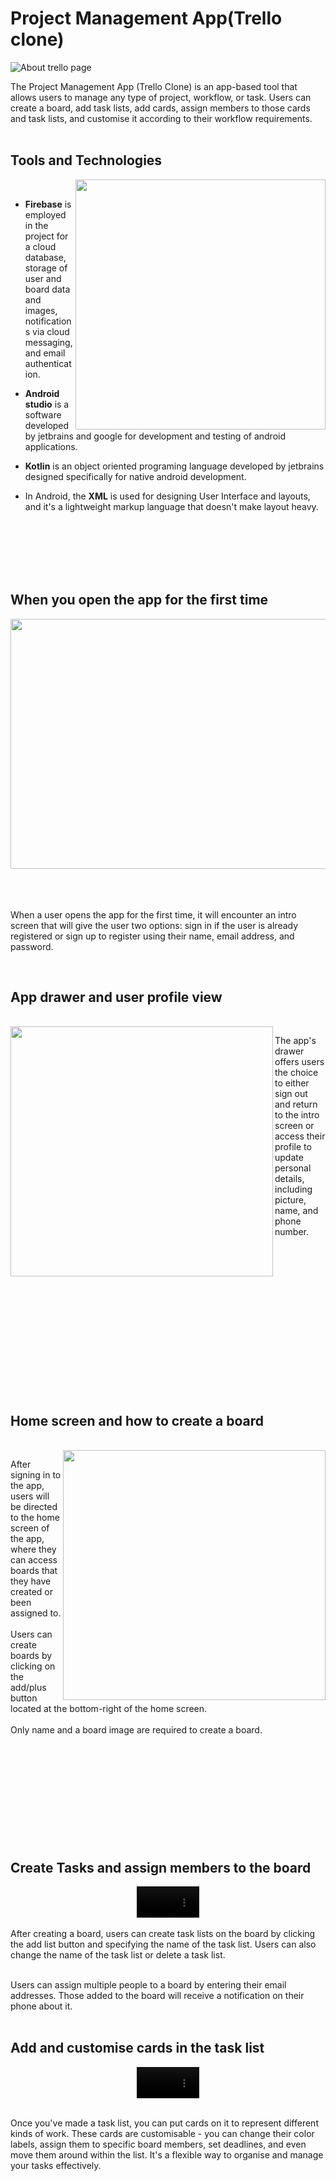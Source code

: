 # Project Management App(Trello clone)

![About trello page](https://github.com/Heatburst0/Trello/assets/91200862/f4864caf-1800-4893-8cc5-c9ce66b3a88c)


The Project Management App (Trello Clone) is an app-based tool that allows users to manage any type of project, workflow, or task. Users can create a board, add task lists, add cards, assign members to those cards and task lists, and customise it according to their workflow requirements.
<br />
<br />

## Tools and Technologies
<img align="right" src="https://github.com/Heatburst0/Trello/assets/91200862/a5e6b64b-f7ed-4ac2-88ab-219df8b0f571" width="400" height="400">

<br />

- **Firebase** is employed in the project for a cloud database, storage of user and board data and images, notifications via cloud messaging, and email authentication.

- **Android studio** is a software developed by jetbrains and google for development and testing of android applications.
- **Kotlin** is an object oriented programing language developed by jetbrains designed specifically for native android development.
-  In Android, the **XML** is used for designing User Interface and layouts, and it's a lightweight markup language that doesn't make layout heavy.


<br />
<br />
<br />
<br />
<br />


## When you open the app for the first time

<img src="https://github.com/Heatburst0/Trello/assets/91200862/46428028-e294-4256-8c34-fa8a351a6b03" width="700" height="400">
<br />
<br />
<br />
<br />

When a user opens the app for the first time, it will encounter an intro screen that will give the user two options: sign in if the user is already registered or sign up to register using their name, email address, and password.

<br />


## App drawer and user profile view

<br />
<img align="left" src="https://github.com/Heatburst0/Trello/assets/91200862/edca7b29-1319-4382-a1ba-45d3855aeb8e" width="420" height="400">

The app's drawer offers users the choice to either sign out and return to the intro screen or access their profile to update personal details, including picture, name, and phone number.

<br />
<br />
<br />
<br />
<br />
<br />
<br />
<br />
<br />
<br />
<br />
<br />
<br />
<br />

## Home screen and how to create a board

<br />
<img align="right" src="https://github.com/Heatburst0/Trello/assets/91200862/35de2357-6c78-4820-a694-22573862a660" width="420" height="400">

After signing in to the app, users will be directed to the home screen of the app, where they can access boards that they have created or been assigned to.
<br />
<br />
Users can create boards by clicking on the add/plus button located at the bottom-right of the home screen.
<br />
<br />
Only name and a board image are required to create a board.
<br />
<br />
<br />
<br />
<br />
<br />
<br />
<br />
<br />
<br />
<br />

## Create Tasks and assign members to the board

<div align="center">
  <video src="https://github.com/Heatburst0/Trello/assets/91200862/d536f4f5-2f7a-4a21-a469-6f26ae836ad1" width="100"/>
</div>
<br />
After creating a board, users can create task lists on the board by clicking the add list button and specifying the name of the task list. Users can also change the name of the task list or delete a task list.
<br />
<br />

Users can assign multiple people to a board by entering their email addresses. Those added to the board will receive a notification on their phone about it.
<br />
<br />
## Add and customise cards in the task list


<div align="center">
  <video src="https://github.com/Heatburst0/Trello/assets/91200862/1ad2303f-e375-458e-abaf-228956a3244f" width="100"/>
</div>
<br />

Once you've made a task list, you can put cards on it to represent different kinds of work. These cards are customisable - you can change their color labels, assign them to specific board members, set deadlines, and even move them around within the list. It's a flexible way to organise and manage your tasks effectively.











